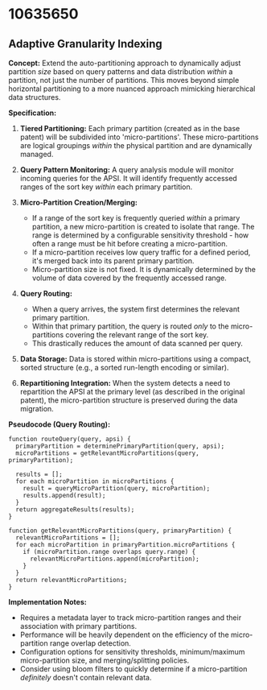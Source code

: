 # 10635650

## Adaptive Granularity Indexing

**Concept:** Extend the auto-partitioning approach to dynamically adjust partition *size* based on query patterns and data distribution *within* a partition, not just the number of partitions. This moves beyond simple horizontal partitioning to a more nuanced approach mimicking hierarchical data structures.

**Specification:**

1.  **Tiered Partitioning:** Each primary partition (created as in the base patent) will be subdivided into 'micro-partitions'. These micro-partitions are logical groupings *within* the physical partition and are dynamically managed.

2.  **Query Pattern Monitoring:** A query analysis module will monitor incoming queries for the APSI. It will identify frequently accessed ranges of the sort key *within* each primary partition.

3.  **Micro-Partition Creation/Merging:**
    *   If a range of the sort key is frequently queried *within* a primary partition, a new micro-partition is created to isolate that range.  The range is determined by a configurable sensitivity threshold - how often a range must be hit before creating a micro-partition.
    *   If a micro-partition receives low query traffic for a defined period, it's merged back into its parent primary partition.
    *   Micro-partition size is not fixed. It is dynamically determined by the volume of data covered by the frequently accessed range.

4.  **Query Routing:**
    *   When a query arrives, the system first determines the relevant primary partition.
    *   Within that primary partition, the query is routed *only* to the micro-partitions covering the relevant range of the sort key.
    *   This drastically reduces the amount of data scanned per query.

5.  **Data Storage:** Data is stored within micro-partitions using a compact, sorted structure (e.g., a sorted run-length encoding or similar).

6.  **Repartitioning Integration:** When the system detects a need to repartition the APSI at the primary level (as described in the original patent), the micro-partition structure is preserved during the data migration.

**Pseudocode (Query Routing):**

```
function routeQuery(query, apsi) {
  primaryPartition = determinePrimaryPartition(query, apsi);
  microPartitions = getRelevantMicroPartitions(query, primaryPartition);

  results = [];
  for each microPartition in microPartitions {
    result = queryMicroPartition(query, microPartition);
    results.append(result);
  }
  return aggregateResults(results);
}

function getRelevantMicroPartitions(query, primaryPartition) {
  relevantMicroPartitions = [];
  for each microPartition in primaryPartition.microPartitions {
    if (microPartition.range overlaps query.range) {
      relevantMicroPartitions.append(microPartition);
    }
  }
  return relevantMicroPartitions;
}

```

**Implementation Notes:**

*   Requires a metadata layer to track micro-partition ranges and their association with primary partitions.
*   Performance will be heavily dependent on the efficiency of the micro-partition range overlap detection.
*   Configuration options for sensitivity thresholds, minimum/maximum micro-partition size, and merging/splitting policies.
*   Consider using bloom filters to quickly determine if a micro-partition *definitely* doesn't contain relevant data.